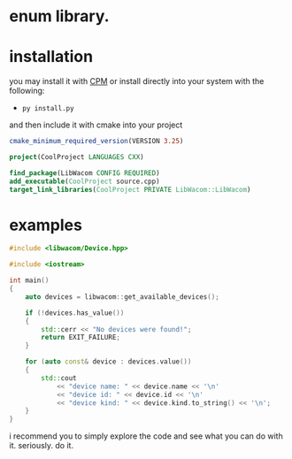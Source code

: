 # enum library.

# installation

you may install it with [CPM](https://github.com/cpm-cmake/CPM.cmake) or install directly into your system with the following:

* ``py install.py``

and then include it with cmake into your project

```cmake
cmake_minimum_required_version(VERSION 3.25)

project(CoolProject LANGUAGES CXX)

find_package(LibWacom CONFIG REQUIRED)
add_executable(CoolProject source.cpp)
target_link_libraries(CoolProject PRIVATE LibWacom::LibWacom)
```

# examples

```c++
#include <libwacom/Device.hpp>

#include <iostream>

int main()
{
    auto devices = libwacom::get_available_devices();

    if (!devices.has_value())
    {
        std::cerr << "No devices were found!";
        return EXIT_FAILURE;
    }

    for (auto const& device : devices.value())
    {
        std::cout
            << "device name: " << device.name << '\n'
            << "device id: " << device.id << '\n'
            << "device kind: " << device.kind.to_string() << '\n';
    }
}
```

i recommend you to simply explore the code and see what you can do with it. seriously. do it.
